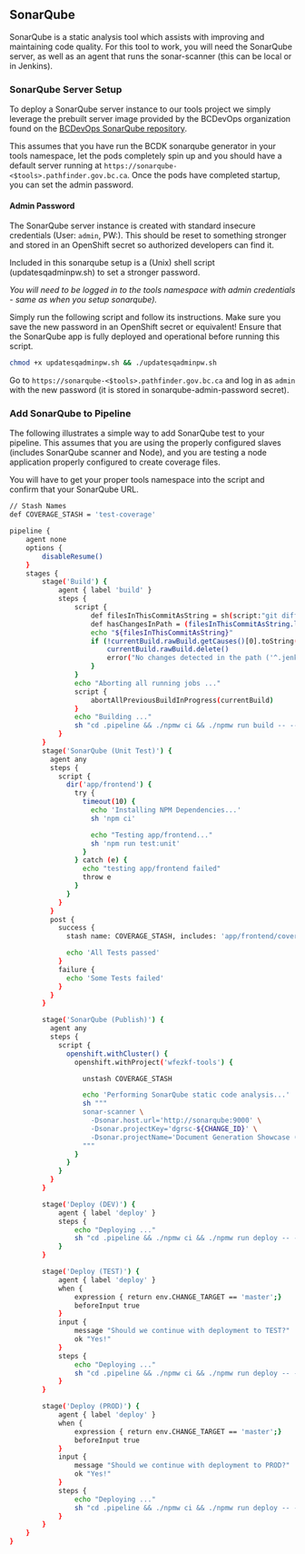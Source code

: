 ## SonarQube

SonarQube is a static analysis tool which assists with improving and maintaining code quality. For this tool to work, you will need the SonarQube server, as well as an agent that runs the sonar-scanner (this can be local or in Jenkins).

### SonarQube Server Setup

To deploy a SonarQube server instance to our tools project we simply leverage the prebuilt server image provided by the BCDevOps organization found on the [BCDevOps SonarQube repository](https://github.com/BCDevOps/sonarqube).

This assumes that you have run the BCDK sonarqube generator in your tools namespace, let the pods completely spin up and you should have a default server running at `https://sonarqube-<$tools>.pathfinder.gov.bc.ca`. Once the pods have completed startup, you can set the admin password.

#### Admin Password

The SonarQube server instance is created with standard insecure credentials (User: `admin`, PW:). This should be reset to something stronger and stored in an OpenShift secret so authorized developers can find it.

Included in this sonarqube setup is a (Unix) shell script (updatesqadminpw.sh) to set a stronger password.

*You will need to be logged in to the tools namespace with admin credentials - same as when you setup sonarqube).*

Simply run the following script and follow its instructions. Make sure you save the new password in an OpenShift secret or equivalent!  Ensure that the SonarQube app is fully deployed and operational before running this script.

```sh
chmod +x updatesqadminpw.sh && ./updatesqadminpw.sh
```

Go to `https://sonarqube-<$tools>.pathfinder.gov.bc.ca` and log in as `admin` with the new password (it is stored in sonarqube-admin-password secret).

### Add SonarQube to Pipeline

The following illustrates a simple way to add SonarQube test to your pipeline.  This assumes that you are using the properly configured slaves (includes SonarQube scanner and Node), and you are testing a node application properly configured to create coverage files.

You will have to get your proper tools namespace into the script and confirm that your SonarQube URL.

```sh
// Stash Names
def COVERAGE_STASH = 'test-coverage'

pipeline {
    agent none
    options {
        disableResume()
    }
    stages {
        stage('Build') {
            agent { label 'build' }
            steps {
                script {
                    def filesInThisCommitAsString = sh(script:"git diff --name-only HEAD~1..HEAD | grep -v '^.jenkins/' || echo -n ''", returnStatus: false, returnStdout: true).trim()
                    def hasChangesInPath = (filesInThisCommitAsString.length() > 0)
                    echo "${filesInThisCommitAsString}"
                    if (!currentBuild.rawBuild.getCauses()[0].toString().contains('UserIdCause') && !hasChangesInPath){
                        currentBuild.rawBuild.delete()
                        error("No changes detected in the path ('^.jenkins/')")
                    }
                }
                echo "Aborting all running jobs ..."
                script {
                    abortAllPreviousBuildInProgress(currentBuild)
                }
                echo "Building ..."
                sh "cd .pipeline && ./npmw ci && ./npmw run build -- --pr=${CHANGE_ID}"
            }
        }
        stage('SonarQube (Unit Test)') {
          agent any
          steps {
            script {
              dir('app/frontend') {
                try {
                  timeout(10) {
                    echo 'Installing NPM Dependencies...'
                    sh 'npm ci'

                    echo "Testing app/frontend..."
                    sh 'npm run test:unit'
                  }
                } catch (e) {
                  echo "testing app/frontend failed"
                  throw e
                }
              }
            }
          }
          post {
            success {
              stash name: COVERAGE_STASH, includes: 'app/frontend/coverage/**'

              echo 'All Tests passed'
            }
            failure {
              echo 'Some Tests failed'
            }
          }
        }

        stage('SonarQube (Publish)') {
          agent any
          steps {
            script {
              openshift.withCluster() {
                openshift.withProject('wfezkf-tools') {

                  unstash COVERAGE_STASH

                  echo 'Performing SonarQube static code analysis...'
                  sh """
                  sonar-scanner \
                    -Dsonar.host.url='http://sonarqube:9000' \
                    -Dsonar.projectKey='dgrsc-${CHANGE_ID}' \
                    -Dsonar.projectName='Document Generation Showcase (${CHANGE_ID.toUpperCase()})'
                  """
                }
              }
            }
          }
        }

        stage('Deploy (DEV)') {
            agent { label 'deploy' }
            steps {
                echo "Deploying ..."
                sh "cd .pipeline && ./npmw ci && ./npmw run deploy -- --pr=${CHANGE_ID} --env=dev"
            }
        }

        stage('Deploy (TEST)') {
            agent { label 'deploy' }
            when {
                expression { return env.CHANGE_TARGET == 'master';}
                beforeInput true
            }
            input {
                message "Should we continue with deployment to TEST?"
                ok "Yes!"
            }
            steps {
                echo "Deploying ..."
                sh "cd .pipeline && ./npmw ci && ./npmw run deploy -- --pr=${CHANGE_ID} --env=test"
            }
        }

        stage('Deploy (PROD)') {
            agent { label 'deploy' }
            when {
                expression { return env.CHANGE_TARGET == 'master';}
                beforeInput true
            }
            input {
                message "Should we continue with deployment to PROD?"
                ok "Yes!"
            }
            steps {
                echo "Deploying ..."
                sh "cd .pipeline && ./npmw ci && ./npmw run deploy -- --pr=${CHANGE_ID} --env=prod"
            }
        }
    }
}
```
